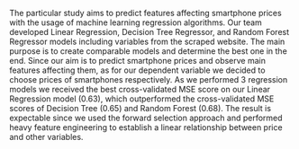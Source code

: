 The particular study aims to predict features affecting smartphone prices with the usage of machine learning regression algorithms. Our team developed Linear Regression, Decision Tree Regressor, and Random Forest Regressor models including variables from the scraped website. The main purpose is to create comparable models and determine the best one in the end. Since our aim is to predict smartphone prices and observe main features affecting them, as for our dependent variable we decided to choose prices of smartphones respectively. As we performed 3 regression models we received the best cross-validated MSE score on our Linear Regression model (0.63), which outperformed the cross-validated MSE scores of Decision Tree (0.65) and Random Forest (0.68). The result is expectable since we used the forward selection approach and performed heavy feature engineering to establish a linear relationship between price and other variables.
